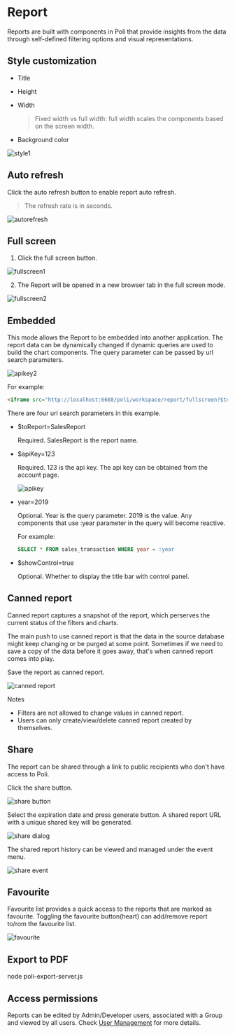 # Report

Reports are built with components in Poli that provide insights from the data through self-defined filtering options and visual representations. 

## Style customization


* Title
* Height
* Width
  
  > Fixed width vs full width: full width scales the components based on the screen width.
* Background color

![style1](_images/screenshots/style1.jpg)

## Auto refresh

Click the auto refresh button to enable report auto refresh. 

> The refresh rate is in seconds.

![autorefresh](_images/screenshots/autorefresh.jpg)

## Full screen

1. Click the full screen button.

![fullscreen1](_images/screenshots/fullscreen1.jpg)

2. The Report will be opened in a new browser tab in the full screen mode.

![fullscreen2](_images/screenshots/fullscreen2.jpg)

## Embedded

This mode allows the Report to be embedded into another application. The report data can be dynamically changed if dynamic queries are used to build the chart components. The query parameter can be passed by url search parameters. 

![apikey2](_images/screenshots/apikey2.jpg)

For example:
```html
<iframe src="http://localhost:6688/poli/workspace/report/fullscreen?$toReport=SalesReport&$apiKey=ap_12345678&$showControl=true&year=2019"></iframe>
```

There are four url search parameters in this example.
    
* $toReport=SalesReport 

  Required. SalesReport is the report name.

* $apiKey=123

  Required. 123 is the api key. The api key can be obtained from the account page.

  ![apikey](_images/screenshots/apikey.jpg)

* year=2019

  Optional. Year is the query parameter. 2019 is the value. Any components that use :year parameter in the query will become reactive.

  For example:
  ```sql
  SELECT * FROM sales_transaction WHERE year = :year
  ```

* $showControl=true

  Optional. Whether to display the title bar with control panel.

## Canned report

Canned report captures a snapshot of the report, which perserves the current status of the filters and charts. 

The main push to use canned report is that the data in the source database might keep changing or be purged at some point. Sometimes if we need to save a copy of the data before it goes away, that's when canned report comes into play.

Save the report as canned report.

![canned report](_images/screenshots/canned_report.jpg)

Notes
* Filters are not allowed to change values in canned report.
* Users can only create/view/delete canned report created by themselves.

## Share

The report can be shared through a link to public recipients who don't have access to Poli. 

Click the share button. 

![share button](_images/screenshots/share_button.jpg)

Select the expiration date and press generate button. A shared report URL with a unique shared key will be generated.

![share dialog](_images/screenshots/share_dialog.jpg)

The shared report history can be viewed and managed under the event menu.

![share event](_images/screenshots/share_event.jpg)

## Favourite

Favourite list provides a quick access to the reports that are marked as favourite. Toggling the favourite button(heart) can add/remove report to/rom the favourite list.

![favourite](_images/screenshots/favourite.jpg)

## Export to PDF

node poli-export-server.js

## Access permissions

Reports can be edited by Admin/Developer users, associated with a Group and viewed by all users. Check [User Management](user-management) for more details.

